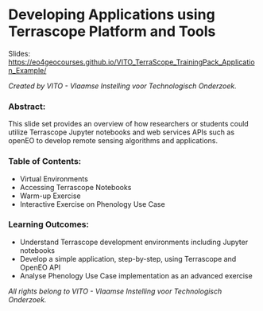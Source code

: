# Developing Applications using Terrascope Platform and Tools

Slides: https://eo4geocourses.github.io/VITO_TerraScope_TrainingPack_Application_Example/

_Created by VITO - Vlaamse Instelling voor Technologisch Onderzoek._
### Abstract:
This slide set provides an overview of how researchers or students could utilize Terrascope Jupyter notebooks and web services APIs such as openEO to develop remote sensing algorithms and applications.

### Table of Contents:
* Virtual Environments
* Accessing Terrascope Notebooks
* Warm-up Exercise
* Interactive Exercise on Phenology Use Case

### Learning Outcomes:
* Understand Terrascope development environments including Jupyter notebooks
* Develop a simple application, step-by-step, using Terrascope and OpenEO API
* Analyse Phenology Use Case implementation as an advanced exercise

_All rights belong to VITO - Vlaamse Instelling voor Technologisch Onderzoek._